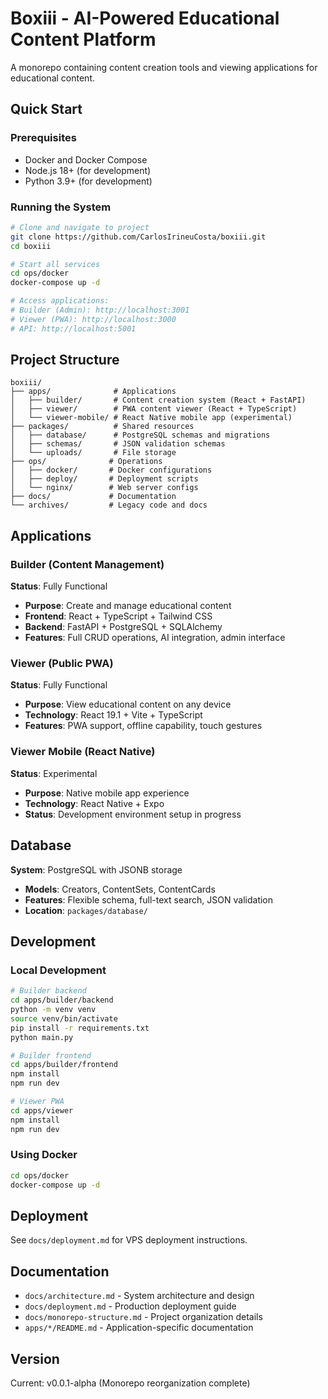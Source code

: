 # Boxiii - AI-Powered Educational Content Platform

A monorepo containing content creation tools and viewing applications for educational content.

## Quick Start

### Prerequisites
- Docker and Docker Compose
- Node.js 18+ (for development)
- Python 3.9+ (for development)

### Running the System
```bash
# Clone and navigate to project
git clone https://github.com/CarlosIrineuCosta/boxiii.git
cd boxiii

# Start all services
cd ops/docker
docker-compose up -d

# Access applications:
# Builder (Admin): http://localhost:3001
# Viewer (PWA): http://localhost:3000
# API: http://localhost:5001
```

## Project Structure

```
boxiii/
├── apps/              # Applications
│   ├── builder/       # Content creation system (React + FastAPI)
│   ├── viewer/        # PWA content viewer (React + TypeScript)
│   └── viewer-mobile/ # React Native mobile app (experimental)
├── packages/          # Shared resources
│   ├── database/      # PostgreSQL schemas and migrations
│   ├── schemas/       # JSON validation schemas
│   └── uploads/       # File storage
├── ops/              # Operations
│   ├── docker/       # Docker configurations
│   ├── deploy/       # Deployment scripts
│   └── nginx/        # Web server configs
├── docs/             # Documentation
└── archives/         # Legacy code and docs
```

## Applications

### Builder (Content Management)
**Status**: Fully Functional
- **Purpose**: Create and manage educational content
- **Frontend**: React + TypeScript + Tailwind CSS
- **Backend**: FastAPI + PostgreSQL + SQLAlchemy
- **Features**: Full CRUD operations, AI integration, admin interface

### Viewer (Public PWA)
**Status**: Fully Functional
- **Purpose**: View educational content on any device
- **Technology**: React 19.1 + Vite + TypeScript
- **Features**: PWA support, offline capability, touch gestures

### Viewer Mobile (React Native)
**Status**: Experimental
- **Purpose**: Native mobile app experience
- **Technology**: React Native + Expo
- **Status**: Development environment setup in progress

## Database

**System**: PostgreSQL with JSONB storage
- **Models**: Creators, ContentSets, ContentCards
- **Features**: Flexible schema, full-text search, JSON validation
- **Location**: `packages/database/`

## Development

### Local Development
```bash
# Builder backend
cd apps/builder/backend
python -m venv venv
source venv/bin/activate
pip install -r requirements.txt
python main.py

# Builder frontend
cd apps/builder/frontend
npm install
npm run dev

# Viewer PWA
cd apps/viewer
npm install
npm run dev
```

### Using Docker
```bash
cd ops/docker
docker-compose up -d
```

## Deployment

See `docs/deployment.md` for VPS deployment instructions.

## Documentation

- `docs/architecture.md` - System architecture and design
- `docs/deployment.md` - Production deployment guide
- `docs/monorepo-structure.md` - Project organization details
- `apps/*/README.md` - Application-specific documentation

## Version

Current: v0.0.1-alpha (Monorepo reorganization complete)